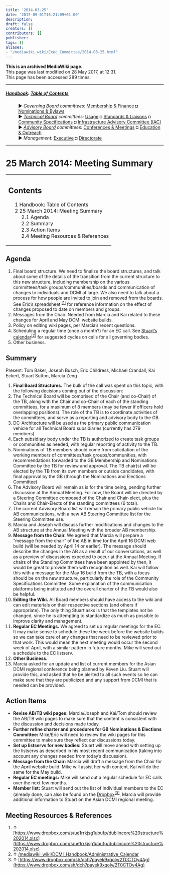 ```yaml
---
title: '2014-03-25'
date: '2017-09-01T16:21:09+01:00'
description: 
draft: false
creators: []
contributors: []
publisher: 
tags: []
aliases:
- "/mediawiki_wiki/Exec_Committee/2014-03-25.html"
---
```


 **This is an archived MediaWiki page.**  
This page was last modified on 28 May 2017, at 12:31.  
This page has been accessed 389 times.

* * *

##### [Handbook](/mediawiki_wiki/DCMI_Handbook "DCMI Handbook"): [Table of Contents](/mediawiki_wiki/DCMI_Handbook/ "DCMI Handbook") 
<dl>
<dd> ► <i><a href="/mediawiki_wiki/DCMI_Governing_Board.md" title="DCMI Governing Board">Governing Board</a> committees:</i> <a href="/mediawiki_wiki/DCMI_Governing_Board/finance.md" title="DCMI Governing Board/finance">Membership &amp; Finance</a> ◘ <a href="/mediawiki_wiki/DCMI_Governing_Board/nominations.md" title="DCMI Governing Board/nominations">Nominations &amp; Bylaws</a> 
</dd>
<dd> ► <i><a href="/mediawiki_wiki/DCMI_Technical_Board.md" title="DCMI Technical Board">Technical Board</a> committees:</i> <a href="/mediawiki_wiki/DCMI_Technical_Board/usage.md" title="DCMI Technical Board/usage">Usage</a> ◘ <a href="/mediawiki_wiki/DCMI_Technical_Board/standards.md" title="DCMI Technical Board/standards">Standards &amp; Liaisons</a> ◘ <a href="/mediawiki_wiki/DCMI_Technical_Board/specifications.md" title="DCMI Technical Board/specifications">Community Specifications</a> ◘ <a href="/mediawiki_wiki/DCMI_Technical_Board/infrastructure.md" title="DCMI Technical Board/infrastructure">Infrastructure Advisory Committee (IAC)</a>
</dd>
<dd> ► <i><a href="/mediawiki_wiki/DCMI_Advisory_Board.md" title="DCMI Advisory Board">Advisory Board</a> committees:</i> <a href="/mediawiki_wiki/DCMI_Advisory_Board/meetings.md" title="DCMI Advisory Board/meetings">Conferences &amp; Meetings</a> ◘ <a href="/mediawiki_wiki/DCMI_Advisory_Board/documentation.md" title="DCMI Advisory Board/documentation">Education &amp; Outreach</a>
</dd>
<dd> ► <i>Management:</i> <a href="/mediawiki_wiki/Exec_Committee.md" title="Exec Committee">Executive</a> ◘ <a href="/mediawiki_wiki/Exec_Committee/directorate.md" title="Exec Committee/directorate">Directorate</a>
</dd>
</dl>

* * *

# 25 March 2014: Meeting Summary 
<table id="toc" class="toc">
  <tr>
    <td>
      <div id="toctitle">
        <h2>Contents</h2>
      </div>
      <ul>
        <li class="toclevel-1"><a href="#Handbook:_Table_of_Contents"><span class="tocnumber">1</span> <span class="toctext">Handbook: Table of Contents</span></a></li>
        <li class="toclevel-1 tocsection-1">
          <a href="#25_March_2014:_Meeting_Summary"><span class="tocnumber">2</span> <span class="toctext">25 March 2014: Meeting Summary</span></a>
          <ul>
            <li class="toclevel-2 tocsection-2"><a href="#Agenda"><span class="tocnumber">2.1</span> <span class="toctext">Agenda</span></a></li>
            <li class="toclevel-2 tocsection-3"><a href="#Summary"><span class="tocnumber">2.2</span> <span class="toctext">Summary</span></a></li>
            <li class="toclevel-2 tocsection-4"><a href="#Action_Items"><span class="tocnumber">2.3</span> <span class="toctext">Action Items</span></a></li>
            <li class="toclevel-2 tocsection-5"><a href="#Meeting_Resources_.26_References"><span class="tocnumber">2.4</span> <span class="toctext">Meeting Resources &amp; References</span></a></li>
          </ul>
        </li>
      </ul>
    </td>
  </tr>
</table>


## Agenda 

1. Final board structure. We need to finalize the board structures, and talk about some of the details of the transition from the current structure to this new structure, including membership on the various committees/task groups/communities/boards and communication of changes to individuals and DCMI at large. We also need to talk about a process for how people are invited to join and removed from the boards. See [Eric’s spreadsheet](https://www.dropbox.com/s/ue1rrkjsg1ubufp/dublincore%20structure%202014.xlsx) <sup id="cite_ref-0" class="reference"><a href="#cite_note-0">[1]</a></sup> for reference information on the effect of changes proposed to date on members and groups.
2. Messages from the Chair. Needed from Marcia and Kai related to these changes for April and May DCMI website builds.
3. Policy on editing wiki pages, per Marcia’s recent questions.
4. Scheduling a regular time (once a month?) for an EC call. See [Stuart’s calendar](/mediawiki_wiki/DCMI_Handbook/Administrative_Calendar)<sup id="cite_ref-1" class="reference"><a href="#cite_note-1">[2]</a></sup> for suggested cycles on calls for all governing bodies.
5. Other business.

## Summary 

Present: Tom Baker, Joseph Busch, Eric Childress, Michael Crandall, Kai Eckert, Stuart Sutton, Marcia Zeng

1. **Final Board Structures.** The bulk of the call was spent on this topic, with the following decisions coming out of the discussion:
  1. The Technical Board will be comprised of the Chair (and co-Chair) of the TB, along with the Chair and co-Chair of each of the standing committees, for a maximum of 8 members (may be fewer if officers hold overlapping positions). The role of the TB is to coordinate activities of the committees, and serve as a reporting and advisory body to the GB. 
  2. DC-Architecture will be used as the primary public communication vehicle for all Technical Board subsidiaries (currently has 279 members).
  3. Each subsidiary body under the TB is authorized to create task groups or communities as needed, with regular reporting of activity to the TB.
  4. Nominations of TB members should come from solicitation of the working members of committees/task groups/communities, with recommendations forwarded to the GB Membership and Nominations Committee by the TB for review and approval. The TB chair(s) will be elected by the TB from its own members or outside candidates, with final approval by the GB (through the Nominations and Elections Committee)
  5. The Advisory Board will remain as is for the time being, pending further discussion at the Annual Meeting. For now, the Board will be directed by a Steering Committee composed of the Chair and Chair-elect, plus the Chairs and Chair-Elects of the standing committees (6 total).
  6. The current Advisory Board list will remain the primary public vehicle for AB communications, with a new AB Steering Committee list for the Steering Committee use.
  7. Marcia and Joseph will discuss further modifications and changes to the AB structure at the Annual Meeting with the broader AB membership.
2. **Message from the Chair.** We agreed that Marcia will prepare a “message from the chair” of the AB in time for the April 16 DCMI web build (will be needed by April 14 or earlier). The message should describe the changes in the AB as a result of our conversations, as well as a preview of discussions expected to occur at the Annual Meeting. If chairs of the Standing Committees have been appointed by then, it would be great to provide them with recognition as well. Kai will follow this with a message for the May 16 build from the TB, with a focus should be on the new structure, particularly the role of the Community Specifications Committee. Some explanation of the communication platforms being instituted and the overall charter of the TB would also be helpful. 
3. **Editing the Wiki.** All Board members should have access to the wiki and can edit materials on their respective sections (and others if appropriate). The only thing Stuart asks is that the templates not be changed, since he is attempting to standardize as much as possible to improve clarity and management.
4. **Regular EC Meetings.** We agreed to set up regular meetings for the EC. It may make sense to schedule these the week before the website builds so we can take care of any changes that need to be reviewed prior to that work. This would mean the next meeting would occur the second week of April, with a similar pattern in future months. Mike will send out a schedule to the EC listserv. 
5. **Other Business.**
  1. Marcia asked for an update and list of current members for the Asian DCMI regional conference being planned by Keven Liu. Stuart will provide this, and asked that he be alerted to all such events so he can make sure that they are publicized and any support from DCMI that is needed can be provided.

## Action Items 

- **Revise AB/TB wiki pages:** Marcia/Joseph and Kai/Tom should review the AB/TB wiki pages to make sure that the content is consistent with the discussion and decisions made today.
- **Further refine charter and procedures for GB Nominations & Elections Committee:** Mike/Eric will need to review the wiki pages for this committee to make sure they reflect our discussions today.
- **Set up listservs for new bodies:** Stuart will move ahead with setting up the listservs as described in his most recent communication (taking into account any changes needed from today’s discussion).
- **Message from the Chair:** Marcia will draft a message from the Chair for the April website build. Mike will assist her with content. Kai will do the same for the May build.
- **Regular EC meetings:** Mike will send out a regular schedule for EC calls over the next few months.
- **Member list:** Stuart will send out the list of individual members to the EC (already done, can also be found on the [Dropbox](https://www.dropbox.com/sh/dch7payek9xqoly/2T0CTOy4Ag)<sup id="cite_ref-2" class="reference"><a href="#cite_note-2">[3]</a></sup>, Marcia will provide additional information to Stuart on the Asian DCMI regional meeting. 

## Meeting Resources & References 

1. ↑ [https://www.dropbox.com/s/ue1rrkjsg1ubufp/dublincore%20structure%202014.xlsx](https://www.dropbox.com/s/ue1rrkjsg1ubufp/dublincore%20structure%202014.xlsx)
2. ↑ [/mediawiki_wiki/DCMI\_Handbook/Administrative\_Calendar](/mediawiki_wiki/DCMI_Handbook/Administrative_Calendar)
3. ↑ [https://www.dropbox.com/sh/dch7payek9xqoly/2T0CTOy4Ag](https://www.dropbox.com/sh/dch7payek9xqoly/2T0CTOy4Ag)

